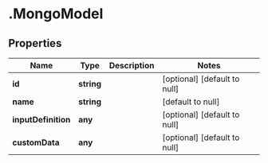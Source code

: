 # .MongoModel

## Properties
Name | Type | Description | Notes
------------ | ------------- | ------------- | -------------
**id** | **string** |  | [optional] [default to null]
**name** | **string** |  | [default to null]
**inputDefinition** | **any** |  | [optional] [default to null]
**customData** | **any** |  | [optional] [default to null]


